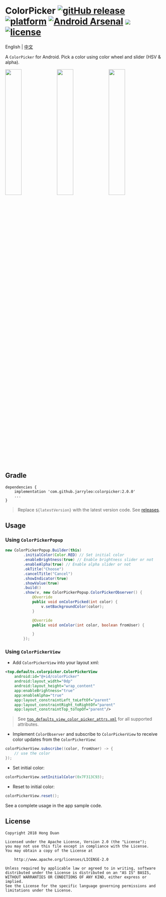 # ColorPicker [![gitHub release](https://img.shields.io/github/release/duanhong169/ColorPicker.svg?style=social)](https://github.com/duanhong169/ColorPicker/releases) [![platform](https://img.shields.io/badge/platform-android-brightgreen.svg)](https://developer.android.com/index.html) [![Android Arsenal](https://img.shields.io/badge/Android%20Arsenal-ColorPicker-green.svg?style=flat)](https://android-arsenal.com/details/1/7068) <a target="_blank" href="https://android-arsenal.com/api?level=14"><img src="https://img.shields.io/badge/API-14%2B-brightgreen.svg?style=flat"></a> [![license](https://img.shields.io/badge/license-Apache%202-green.svg)](https://github.com/duanhong169/ColorPicker/blob/master/LICENSE)

English | [中文](README_cn.md)

A `ColorPicker` for Android. Pick a color using color wheel and slider (HSV & alpha).

<img src='art/screen-shot-1.png' width='32%'/> <img src='art/screen-shot-2.png' width='32%'/> <img src='art/screen-record.gif' width='32%'/>

## Gradle

```
dependencies {
    implementation 'com.github.jarryleo:colorpicker:2.0.0'
    ...
}
```

> Replace `${latestVersion}` with the latest version code. See [releases](https://github.com/duanhong169/ColorPicker/releases).

## Usage

### Using `ColorPickerPopup`

```java
new ColorPickerPopup.Builder(this)
        .initialColor(Color.RED) // Set initial color
        .enableBrightness(true) // Enable brightness slider or not
        .enableAlpha(true) // Enable alpha slider or not
        .okTitle("Choose")
        .cancelTitle("Cancel")
        .showIndicator(true)
        .showValue(true)
        .build()
        .show(v, new ColorPickerPopup.ColorPickerObserver() {
            @Override
            public void onColorPicked(int color) {
                v.setBackgroundColor(color);
            }

            @Override
            public void onColor(int color, boolean fromUser) {

            }
        });
```

### Using `ColorPickerView`

* Add `ColorPickerView` into your layout xml:

```xml
<top.defaults.colorpicker.ColorPickerView
    android:id="@+id/colorPicker"
    android:layout_width="0dp"
    android:layout_height="wrap_content"
    app:enableBrightness="true"
    app:enableAlpha="true"
    app:layout_constraintLeft_toLeftOf="parent"
    app:layout_constraintRight_toRightOf="parent"
    app:layout_constraintTop_toTopOf="parent"/>
```

> See [`top_defaults_view_color_picker_attrs.xml`](./colorpicker/src/main/res/values/top_defaults_view_color_picker_attrs.xml) for all supported attributes.

* Implement `ColorObserver` and subscribe to `ColorPickerView` to receive color updates from the `ColorPickerView`:

```java
colorPickerView.subscribe((color, fromUser) -> {
    // use the color
});
```

* Set initial color:

```java
colorPickerView.setInitialColor(0x7F313C93);
```

* Reset to initial color:

```java
colorPickerView.reset();
```

See a complete usage in the app sample code.

## License

    Copyright 2018 Hong Duan

    Licensed under the Apache License, Version 2.0 (the "License");
    you may not use this file except in compliance with the License.
    You may obtain a copy of the License at

        http://www.apache.org/licenses/LICENSE-2.0

    Unless required by applicable law or agreed to in writing, software
    distributed under the License is distributed on an "AS IS" BASIS,
    WITHOUT WARRANTIES OR CONDITIONS OF ANY KIND, either express or implied.
    See the License for the specific language governing permissions and
    limitations under the License.